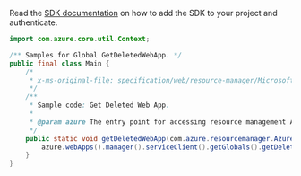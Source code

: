 Read the [SDK documentation](https://github.com/Azure/azure-sdk-for-java/blob/azure-resourcemanager_2.15.0/sdk/resourcemanager/azure-resourcemanager/README.md) on how to add the SDK to your project and authenticate.

```java
import com.azure.core.util.Context;

/** Samples for Global GetDeletedWebApp. */
public final class Main {
    /*
     * x-ms-original-file: specification/web/resource-manager/Microsoft.Web/stable/2021-03-01/examples/GetDeletedWebApp.json
     */
    /**
     * Sample code: Get Deleted Web App.
     *
     * @param azure The entry point for accessing resource management APIs in Azure.
     */
    public static void getDeletedWebApp(com.azure.resourcemanager.AzureResourceManager azure) {
        azure.webApps().manager().serviceClient().getGlobals().getDeletedWebAppWithResponse("9", Context.NONE);
    }
}
```
